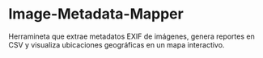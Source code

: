 # Image-Metadata-Mapper
Herramineta que extrae metadatos EXIF de imágenes, genera reportes en CSV y visualiza ubicaciones geográficas en un mapa interactivo.
